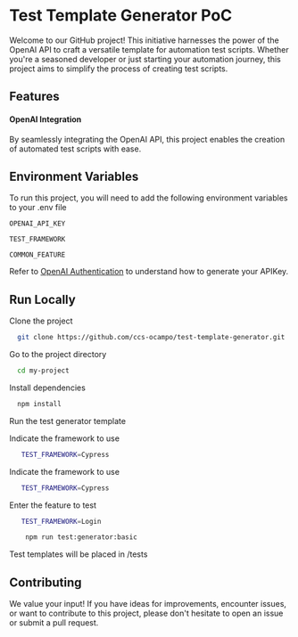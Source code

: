 # Test Template Generator PoC

Welcome to our GitHub project! This initiative harnesses the power of the OpenAI API to craft a versatile template for automation test scripts. Whether you're a seasoned developer or just starting your automation journey, this project aims to simplify the process of creating test scripts.


## Features

#### OpenAI Integration
By seamlessly integrating the OpenAI API, this project enables the creation of automated test scripts with ease.


## Environment Variables

To run this project, you will need to add the following environment variables to your .env file

`OPENAI_API_KEY`

`TEST_FRAMEWORK`

`COMMON_FEATURE`

Refer to [OpenAI Authentication](https://platform.openai.com/docs/api-reference/authentication) to understand how to generate your APIKey.


## Run Locally

Clone the project

```bash
  git clone https://github.com/ccs-ocampo/test-template-generator.git 
```

Go to the project directory

```bash
  cd my-project
```

Install dependencies

```bash
  npm install
```

Run the test generator template

Indicate the framework to use
 ```bash
    TEST_FRAMEWORK=Cypress
```

Indicate the framework to use
 ```bash
    TEST_FRAMEWORK=Cypress
```

Enter the feature to test
 ```bash
    TEST_FRAMEWORK=Login
```

```bash
    npm run test:generator:basic
```
Test templates will be placed in /tests




## Contributing

We value your input! If you have ideas for improvements, encounter issues, or want to contribute to this project, please don't hesitate to open an issue or submit a pull request. 

